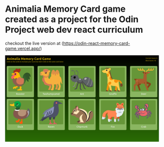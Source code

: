 # Animalia Memory Card game created as a project for the Odin Project web dev react curriculum

checkout the live version at (https://odin-react-memory-card-game.vercel.app/)

![Animalia Memory Card Game](image.png)